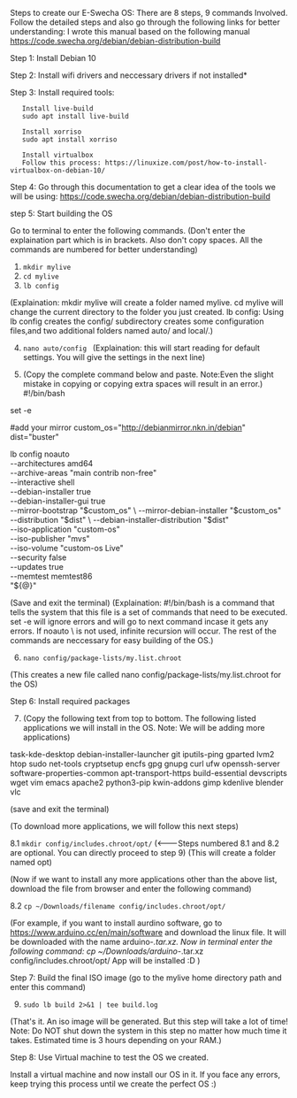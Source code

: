 Steps to create our E-Swecha OS:
There are 8 steps, 9 commands Involved. Follow the detailed steps and also go through the following links for better understanding:
I wrote this manual based on the following manual https://code.swecha.org/debian/debian-distribution-build
 

Step 1: Install Debian 10

Step 2: Install wifi drivers and neccessary drivers if not installed* 

Step 3: Install required tools: 
   
       Install live-build
       sudo apt install live-build

       Install xorriso
       sudo apt install xorriso

       Install virtualbox 
       Follow this process: https://linuxize.com/post/how-to-install-virtualbox-on-debian-10/

Step 4: Go through this documentation to get a clear idea of the tools we will be using: 
        https://code.swecha.org/debian/debian-distribution-build

step 5: Start building the OS

Go to terminal to enter the following commands. (Don't enter the explaination part which is in brackets. Also don't copy spaces. All the commands are numbered for better understanding)

1.  `mkdir mylive`
2.  `cd mylive`
3.  `lb config `

  (Explaination: mkdir mylive will create a folder named mylive. 
   cd mylive will change the current directory to the folder you just created.
   lb config: Using lb config creates the config/ subdirectory creates some configuration files,and two additional folders named auto/ and local/.)

4.  `nano auto/config `
  (Explaination: this will start reading for default settings. You will give the settings in the next line)

5. (Copy the complete command below and paste. Note:Even the slight mistake in copying or copying extra spaces will result in an error.)  
#!/bin/bash

set -e


#add your mirror
custom_os="http://debianmirror.nkn.in/debian"
dist="buster"

lb config noauto \
     --architectures amd64 \
     --archive-areas "main contrib non-free" \
     --interactive shell \
     --debian-installer true  \
     --debian-installer-gui true \
     --mirror-bootstrap "$custom_os" \
     --mirror-debian-installer "$custom_os" \
     --distribution "$dist" \
     --debian-installer-distribution "$dist" \
     --iso-application "custom-os" \
     --iso-publisher "mvs" \
     --iso-volume "custom-os Live" \
     --security false \
     --updates true \
     --memtest memtest86 \
	"${@}"
 
(Save and exit the terminal)
(Explaination: #!/bin/bash is a command that tells the system that this file is a set of commands that need to be executed. set -e will ignore errors and will go to next command incase it gets any errors.  If noauto \ is not used, infinite recursion will occur. The rest of the commands are neccessary for easy building of the OS.)

6. `nano config/package-lists/my.list.chroot`

(This creates a new file called nano config/package-lists/my.list.chroot for the OS)

Step 6: Install required packages 

7. (Copy the following text from top to bottom. The following listed applications we will install in the OS. Note: We will be adding more applications) 

task-kde-desktop
debian-installer-launcher
git
iputils-ping
gparted
lvm2
htop
sudo
net-tools
cryptsetup
encfs
gpg
gnupg
curl
ufw
openssh-server
software-properties-common
apt-transport-https
build-essential
devscripts
wget
vim
emacs
apache2
python3-pip
kwin-addons
gimp
kdenlive
blender
vlc
  
(save and exit the terminal)

(To download more applications, we will follow this next steps)

8.1 `mkdir config/includes.chroot/opt/`          (<---Steps numbered 8.1 and 8.2 are optional. You can directly proceed to step 9)
(This will create a folder named opt)

(Now if we want to install any more applications other than the above list, download the file from browser and enter the following command)

8.2 `cp ~/Downloads/filename config/includes.chroot/opt/ `

(For example, if you want to install aurdino software, go to https://www.arduino.cc/en/main/software and download the linux file. It will be downloaded with the name arduino-*.tar.xz. Now in terminal enter the following command: cp ~/Downloads/arduino-*.tar.xz config/includes.chroot/opt/ 
App will be installed :D )


Step 7: Build the final ISO image (go to the mylive home directory path and enter this command)

9. `sudo lb build 2>&1 | tee build.log`

(That's it. An iso image will be generated. But this step will take a lot of time! Note: Do NOT shut down the system in this step no matter how much time it takes. Estimated time is 3 hours depending on your RAM.) 

Step 8: Use Virtual machine to test the OS we created.

Install a virtual machine and now install our OS in it. If you face any errors, keep trying this process until we create the perfect OS :)
